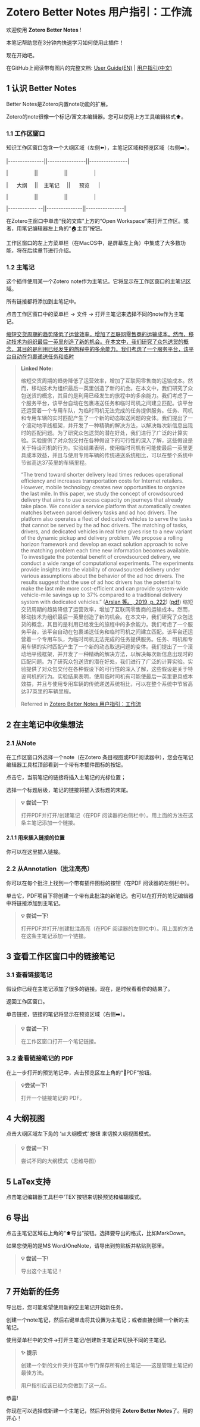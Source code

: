 # Zotero Better Notes 用户指引：工作流

欢迎使用 **Zotero Better Notes** !

本笔记帮助您在3分钟内快速学习如何使用此插件！

现在开始吧。

在GitHub上阅读带有图片的完整文档: [User Guide(EN)](https://github.com/windingwind/zotero-better-notes/blob/master/UserGuide.md) | [用户指引(中文)](https://github.com/windingwind/zotero-better-notes/blob/master/UserGuideCN.md)

## 1 认识 Better Notes

Better Notes是Zotero内置note功能的扩展。

Zotero的note很像一个标记/富文本编辑器。您可以使用上方工具编辑格式⬆️。

### 1.1 工作区窗口

知识工作区窗口包含一个大纲区域（左侧⬅️），主笔记区域和预览区域（右侧➡️）。

|---------------||----------------||----------------|

|                  ||                  ||                  |

|      大纲     ||    主笔记     ||      预览      |

|                  ||                  ||                  |

|------------ --||---------------||----------------|

在Zotero主窗口中单击“我的文库”上方的“Open Workspace”来打开工作区。或者，用笔记编辑器左上角的“🏠主页”按钮。

工作区窗口的左上方菜单栏（在MacOS中，是屏幕左上角）中集成了大多数功能，将在后续章节进行介绍。

### 1.2 主笔记

这个插件使用某一个Zotero note作为主笔记。它将显示在工作区窗口的主笔记区域。

所有链接都将添加到主笔记中。

点击工作区窗口中的菜单栏 -> 文件 -> 打开主笔记来选择不同的note作为主笔记。

[缩短交货周期的趋势降低了运营效率，增加了互联网零售商的运输成本。然而，移动技术为组织最后一英里创造了新的机会。在本文中，我们研究了众包送货的概念，其目的是利用已经发生的旅程中的多余能力。我们考虑了一个服务平台，该平台自动在包裹递送任务和临时](zotero://note/u/EBATZT87/?ignore=1)

> **Linked Note:**
> 
> 缩短交货周期的趋势降低了运营效率，增加了互联网零售商的运输成本。然而，移动技术为组织最后一英里创造了新的机会。在本文中，我们研究了众包送货的概念，其目的是利用已经发生的旅程中的多余能力。我们考虑了一个服务平台，该平台自动在包裹递送任务和临时司机之间建立匹配。该平台还运营着一个专用车队，为临时司机无法完成的任务提供服务。任务、司机和专用车辆的实时匹配产生了一个新的动态取送问题的变体。我们提出了一个滚动地平线框架，并开发了一种精确的解决方法，以解决每次新信息出现时的匹配问题。为了研究众包送货的潜在好处，我们进行了广泛的计算实验。实验提供了对众包交付在各种假设下的可行性的深入了解，这些假设是关于特设司机的行为。实验结果表明，使用临时司机有可能使最后一英里更具成本效益，并且与使用专用车辆的传统递送系统相比，可以在整个系统中节省高达37英里的车辆里程。
> 
> “The trend toward shorter delivery lead times reduces operational efficiency and increases transportation costs for Internet retailers. However, mobile technology creates new opportunities to organize the last mile. In this paper, we study the concept of crowdsourced delivery that aims to use excess capacity on journeys that already take place. We consider a service platform that automatically creates matches between parcel delivery tasks and ad hoc drivers. The platform also operates a fleet of dedicated vehicles to serve the tasks that cannot be served by the ad hoc drivers. The matching of tasks, drivers, and dedicated vehicles in real time gives rise to a new variant of the dynamic pickup and delivery problem. We propose a rolling horizon framework and develop an exact solution approach to solve the matching problem each time new information becomes available. To investigate the potential benefit of crowdsourced delivery, we conduct a wide range of computational experiments. The experiments provide insights into the viability of crowdsourced delivery under various assumptions about the behavior of the ad hoc drivers. The results suggest that the use of ad hoc drivers has the potential to make the last mile more cost-efficient and can provide system-wide vehicle-mile savings up to 37% compared to a traditional delivery system with dedicated vehicles.” ([Arslan 等。, 2019, p. 222](zotero://select/library/items/NRBBW2N7)) ([pdf](zotero://open-pdf/library/items/VWAPCHFL?page=2&annotation=P6XJN6FK)) 缩短交货周期的趋势降低了运营效率，增加了互联网零售商的运输成本。然而，移动技术为组织最后一英里创造了新的机会。在本文中，我们研究了众包送货的概念，其目的是利用已经发生的旅程中的多余能力。我们考虑了一个服务平台，该平台自动在包裹递送任务和临时司机之间建立匹配。该平台还运营着一个专用车队，为临时司机无法完成的任务提供服务。任务、司机和专用车辆的实时匹配产生了一个新的动态取送问题的变体。我们提出了一个滚动地平线框架，并开发了一种精确的解决方法，以解决每次新信息出现时的匹配问题。为了研究众包送货的潜在好处，我们进行了广泛的计算实验。实验提供了对众包交付在各种假设下的可行性的深入了解，这些假设是关于特设司机的行为。实验结果表明，使用临时司机有可能使最后一英里更具成本效益，并且与使用专用车辆的传统递送系统相比，可以在整个系统中节省高达37英里的车辆里程。
> 
> Referred in [Zotero Better Notes 用户指引：工作流](zotero://note/u/6RCVDNHG/?ignore=1)

## 2 在主笔记中收集想法

### 2.1 从Note

在工作区窗口外选择一个note（在Zotero 条目视图或PDF阅读器中），您会在笔记编辑器工具栏顶部看到一个带有本插件图标的按钮。

点击它，当前笔记的链接将插入主笔记的光标位置；

选择一个标题层级，笔记的链接将插入该标题的末尾。

> **💡 尝试一下!**
> 
> 打开PDF并打开/创建笔记（在PDF 阅读器的右侧栏中）。用上面的方法在这条主笔记添加一个链接。

#### 2.1.1 用来插入链接的位置

你可以在这里插入链接。

### 2.2 从Annotation（批注高亮）

你可以在每个批注上找到一个带有插件图标的按钮（在PDF 阅读器的左侧栏中）。

单击它，PDF项目下将创建一个带有此批注的新笔记。也可以在打开的笔记编辑器中将链接添加到主笔记。

> **💡 尝试一下!**
> 
> 打开PDF并打开/创建批注高亮（在PDF 阅读器的左侧栏中）。用上面的方法在这条主笔记添加一个链接。

## 3 查看工作区窗口中的链接笔记

### 3.1 查看链接笔记

假设你已经在主笔记添加了很多的链接。现在，是时候看看你的结果了。

返回工作区窗口。

单击链接，链接的笔记将显示在预览区域（右侧➡️）。

> **💡 尝试一下!**
> 
> 在工作区窗口打开一个笔记链接。

### 3.2 查看链接笔记的 PDF

在上一步打开的预览笔记中，点击预览区左上角的“📄PDF”按钮。

> **💡尝试一下!**
> 
> 打开一个链接笔记的 PDF。

## 4 大纲视图

点击大纲区域左下角的 ‘📊大纲模式‘ 按钮 来切换大纲视图模式。

> **💡 尝试一下!**
> 
> 尝试不同的大纲模式（思维导图）

## 5 LaTex支持

点击笔记编辑器工具栏中'TEX'按钮来切换预览和编辑模式。

## 6 导出

点击主笔记区域右上角的“⬆️导出”按钮。选择要导出的格式，比如MarkDown。

如果您使用的是MS Word/OneNote，请导出到剪贴板并粘贴到那里。

> **💡 尝试一下!**
> 
> 导出这个主笔记！

## 7 开始新的任务

导出后，您可能希望使用新的空主笔记开始新任务。

创建一个note笔记，然后右键单击将其设置为主笔记；或者直接创建一个新的主笔记。

使用菜单栏中的文件->打开主笔记/创建新主笔记来切换不同的主笔记。

> **✨ 提示**
> 
> 创建一个新的文件夹并在其中专门保存所有的主笔记——这是管理主笔记的最佳方法。
> 
> 用户指引应该已经为您做到了这一点。

恭喜!

你现在可以选择或新建一个主笔记，然后开始使用 **Zotero Better Notes**了。用的开心！